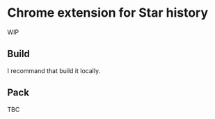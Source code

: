 # Chrome extension for Star history

WIP

## Build

I recommand that build it locally.

## Pack

TBC
